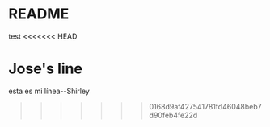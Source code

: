 # README

test
<<<<<<< HEAD


Jose's line
=======
esta es mi línea--Shirley
>>>>>>> 0168d9af427541781fd46048beb7d90feb4fe22d
